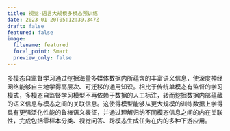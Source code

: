 ```yaml
---
title: 视觉-语言大规模多模态预训练
date: 2023-01-20T05:12:39.347Z
draft: false
featured: false
image:
  filename: featured
  focal_point: Smart
  preview_only: false
---
```

多模态自监督学习通过挖掘海量多媒体数据内所蕴含的丰富语义信息，使深度神经网络能够自主地学得高层次、可迁移的通用知识。相比于传统单模态有监督的学习模式，多模态自监督学习模型不再依赖于数据的人工标注，转而挖掘数据内部蕴藏的语义信息与模态之间的关联信息。这使得模型能够从更大规模的训练数据上学得具有更强泛化性能的鲁棒语义表征，并通过理解归纳不同模态信息之间的内在关联性，完成包括零样本分类、视觉问答、跨模态生成任务在内的多种下游应用。